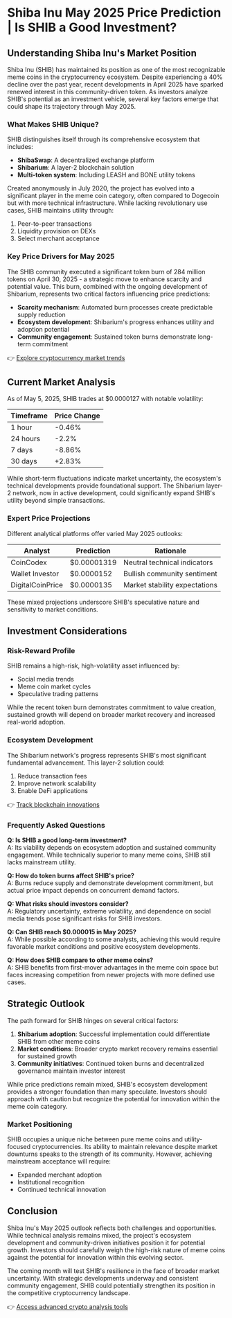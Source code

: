 # Shiba Inu May 2025 Price Prediction | Is SHIB a Good Investment?

## Understanding Shiba Inu's Market Position

Shiba Inu (SHIB) has maintained its position as one of the most recognizable meme coins in the cryptocurrency ecosystem. Despite experiencing a 40% decline over the past year, recent developments in April 2025 have sparked renewed interest in this community-driven token. As investors analyze SHIB's potential as an investment vehicle, several key factors emerge that could shape its trajectory through May 2025.

### What Makes SHIB Unique?

SHIB distinguishes itself through its comprehensive ecosystem that includes:

- **ShibaSwap**: A decentralized exchange platform
- **Shibarium**: A layer-2 blockchain solution
- **Multi-token system**: Including LEASH and BONE utility tokens

Created anonymously in July 2020, the project has evolved into a significant player in the meme coin category, often compared to Dogecoin but with more technical infrastructure. While lacking revolutionary use cases, SHIB maintains utility through:

1. Peer-to-peer transactions
2. Liquidity provision on DEXs
3. Select merchant acceptance

### Key Price Drivers for May 2025

The SHIB community executed a significant token burn of 284 million tokens on April 30, 2025 - a strategic move to enhance scarcity and potential value. This burn, combined with the ongoing development of Shibarium, represents two critical factors influencing price predictions:

- **Scarcity mechanism**: Automated burn processes create predictable supply reduction
- **Ecosystem development**: Shibarium's progress enhances utility and adoption potential
- **Community engagement**: Sustained token burns demonstrate long-term commitment

👉 [Explore cryptocurrency market trends](https://bit.ly/okx-bonus)

## Current Market Analysis

As of May 5, 2025, SHIB trades at $0.0000127 with notable volatility:

| Timeframe       | Price Change |
|------------------|--------------|
| 1 hour           | -0.46%       |
| 24 hours         | -2.2%        |
| 7 days           | -8.86%       |
| 30 days          | +2.83%       |

While short-term fluctuations indicate market uncertainty, the ecosystem's technical developments provide foundational support. The Shibarium layer-2 network, now in active development, could significantly expand SHIB's utility beyond simple transactions.

### Expert Price Projections

Different analytical platforms offer varied May 2025 outlooks:

| Analyst          | Prediction      | Rationale                        |
|------------------|-----------------|----------------------------------|
| CoinCodex        | $0.00001319     | Neutral technical indicators     |
| Wallet Investor  | $0.0000152      | Bullish community sentiment      |
| DigitalCoinPrice | $0.0000135      | Market stability expectations    |

These mixed projections underscore SHIB's speculative nature and sensitivity to market conditions.

## Investment Considerations

### Risk-Reward Profile

SHIB remains a high-risk, high-volatility asset influenced by:

- Social media trends
- Meme coin market cycles
- Speculative trading patterns

While the recent token burn demonstrates commitment to value creation, sustained growth will depend on broader market recovery and increased real-world adoption.

### Ecosystem Development

The Shibarium network's progress represents SHIB's most significant fundamental advancement. This layer-2 solution could:

1. Reduce transaction fees
2. Improve network scalability
3. Enable DeFi applications

👉 [Track blockchain innovations](https://bit.ly/okx-bonus)

### Frequently Asked Questions

**Q: Is SHIB a good long-term investment?**  
A: Its viability depends on ecosystem adoption and sustained community engagement. While technically superior to many meme coins, SHIB still lacks mainstream utility.

**Q: How do token burns affect SHIB's price?**  
A: Burns reduce supply and demonstrate development commitment, but actual price impact depends on concurrent demand factors.

**Q: What risks should investors consider?**  
A: Regulatory uncertainty, extreme volatility, and dependence on social media trends pose significant risks for SHIB investors.

**Q: Can SHIB reach $0.000015 in May 2025?**  
A: While possible according to some analysts, achieving this would require favorable market conditions and positive ecosystem developments.

**Q: How does SHIB compare to other meme coins?**  
A: SHIB benefits from first-mover advantages in the meme coin space but faces increasing competition from newer projects with more defined use cases.

## Strategic Outlook

The path forward for SHIB hinges on several critical factors:

1. **Shibarium adoption**: Successful implementation could differentiate SHIB from other meme coins
2. **Market conditions**: Broader crypto market recovery remains essential for sustained growth
3. **Community initiatives**: Continued token burns and decentralized governance maintain investor interest

While price predictions remain mixed, SHIB's ecosystem development provides a stronger foundation than many speculate. Investors should approach with caution but recognize the potential for innovation within the meme coin category.

### Market Positioning

SHIB occupies a unique niche between pure meme coins and utility-focused cryptocurrencies. Its ability to maintain relevance despite market downturns speaks to the strength of its community. However, achieving mainstream acceptance will require:

- Expanded merchant adoption
- Institutional recognition
- Continued technical innovation

## Conclusion

Shiba Inu's May 2025 outlook reflects both challenges and opportunities. While technical analysis remains mixed, the project's ecosystem development and community-driven initiatives position it for potential growth. Investors should carefully weigh the high-risk nature of meme coins against the potential for innovation within this evolving sector.

The coming month will test SHIB's resilience in the face of broader market uncertainty. With strategic developments underway and consistent community engagement, SHIB could potentially strengthen its position in the competitive cryptocurrency landscape.

👉 [Access advanced crypto analysis tools](https://bit.ly/okx-bonus)